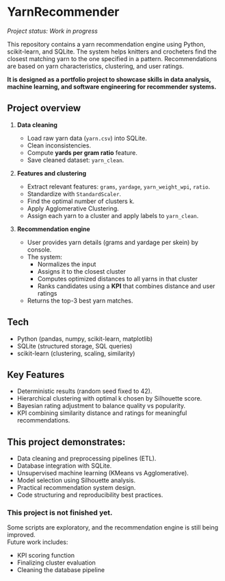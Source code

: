 # YarnRecommender
*Project status: Work in progress*

This repository contains a yarn recommendation engine using Python, scikit-learn, and SQLite. The system helps knitters and crocheters find the closest matching yarn to the one specified in a pattern. Recommendations are based on yarn characteristics, clustering, and user ratings.

**It is designed as a portfolio project to showcase skills in data analysis, machine learning, and software engineering for recommender systems.**

## Project overview
1. **Data cleaning**
   - Load raw yarn data (`yarn.csv`) into SQLite.
   - Clean inconsistencies.
   - Compute **yards per gram ratio** feature.
   - Save cleaned dataset: `yarn_clean`.

2. **Features and clustering**
   - Extract relevant features: `grams`, `yardage`, `yarn_weight_wpi`, `ratio`.
   - Standardize with `StandardScaler`.
   - Find the optimal number of clusters k.
   - Apply Agglomerative Clustering.
   - Assign each yarn to a cluster and apply labels to `yarn_clean`.

3. **Recommendation engine**
   - User provides yarn details (grams and yardage per skein) by console.
   - The system:
     - Normalizes the input
     - Assigns it to the closest cluster
     - Computes optimized distances to all yarns in that cluster
     - Ranks candidates using a **KPI** that combines distance and user ratings
   - Returns the top-3 best yarn matches.

## Tech
- Python (pandas, numpy, scikit-learn, matplotlib)
- SQLite (structured storage, SQL queries)
- scikit-learn (clustering, scaling, similarity)

## Key Features
- Deterministic results (random seed fixed to 42).
- Hierarchical clustering with optimal k chosen by Silhouette score.
- Bayesian rating adjustment to balance quality vs popularity.
- KPI combining similarity distance and ratings for meaningful recommendations.

## This project demonstrates:
- Data cleaning and preprocessing pipelines (ETL).
- Database integration with SQLite.
- Unsupervised machine learning (KMeans vs Agglomerative).
- Model selection using Silhouette analysis.
- Practical recommendation system design.
- Code structuring and reproducibility best practices.

### This project is not finished yet.  
Some scripts are exploratory, and the recommendation engine is still being improved.  
Future work includes:
- KPI scoring function
- Finalizing cluster evaluation
- Cleaning the database pipeline
